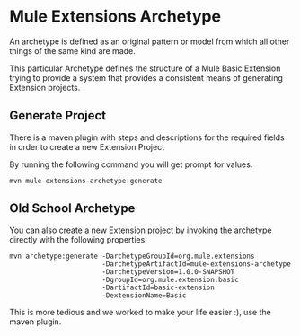# Mule Extensions Archetype

An archetype is defined as an original pattern or model from which all other things of the same kind are made.

This particular Archetype defines the structure of a Mule Basic Extension trying to provide a system that provides a consistent
means of generating Extension projects.

## Generate Project

There is a maven plugin with steps and descriptions for the required fields in order to create a new Extension Project

By running the following command you will get prompt for values.

```
mvn mule-extensions-archetype:generate
```

## Old School Archetype

You can also create a new Extension project by invoking the archetype directly with the following properties.

```
mvn archetype:generate -DarchetypeGroupId=org.mule.extensions
                       -DarchetypeArtifactId=mule-extensions-archetype
                       -DarchetypeVersion=1.0.0-SNAPSHOT
                       -DgroupId=org.mule.extension.basic
                       -DartifactId=basic-extension
                       -DextensionName=Basic
```

This is more tedious and we worked to make your life easier :), use the maven plugin.

